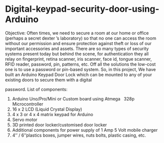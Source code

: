 # Digital-keypad-security-door-using-Arduino
Objective:
Often times, we need to secure a room at our home or
office (perhaps a secret dexter ’s laboratory) so that no one can access the room without our permission and ensure protection against theft or loss of our important accessories and assets. There are so many types of security systems present today but behind the scene, for authentication they all relay on fingerprint, retina scanner, iris scanner, face id, tongue scanner, RFID reader, password, pin, patterns, etc. Off all the solutions the low-cost one is to use a password or pin-based system. So, in this project, We have built an Arduino Keypad Door Lock which can be mounted to any of your existing doors to secure them with a digital

password. 
List of components: 

1. Arduino Uno/Pro/Mini or Custom board using Atmega   328p Microcontroller 
2. 16 x 2 LCD (Liquid Crystal Display)
3. 4 x 3 or 4 x 4 matrix keypad for Arduino
4. Servo motor
5. 3D printed door locker/customised door locker
6. Additional components for power supply of 1 Amp 5 Volt mobile charger
7. 4’’ / 6’’plastics boxes, jumper wires, nuts bolts, plastic casing, etc.
